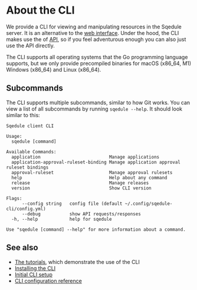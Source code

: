 # About the CLI

We provide a CLI for viewing and manipulating resources in the Sqedule server. It is an alternative to the [web interface](web-interface.md). Under the hood, the CLI makes use the of [API](api.md), so if you feel adventurous enough you can also just use the API directly.

The CLI supports all operating systems that the Go programming language supports, but we only provide precompiled binaries for macOS (x86\_64, M1) Windows (x86\_64) and Linux (x86\_64).

## Subcommands

The CLI supports multiple subcommands, similar to how Git works. You can view a list of all subcommands by running `sqedule --help`. It should look similar to this:

~~~
Sqedule client CLI

Usage:
  sqedule [command]

Available Commands:
  application                          Manage applications
  application-approval-ruleset-binding Manage application approval ruleset bindings
  approval-ruleset                     Manage approval rulesets
  help                                 Help about any command
  release                              Manage releases
  version                              Show CLI version

Flags:
      --config string   config file (default ~/.config/sqedule-cli/config.yml)
      --debug           show API requests/responses
  -h, --help            help for sqedule

Use "sqedule [command] --help" for more information about a command.
~~~

## See also

 * [The tutorials](../tutorials/release-logging.md), which demonstrate the use of the CLI
 * [Installing the CLI](../tasks/install-cli.md)
 * [Initial CLI setup](../tasks/initial-cli-setup.md)
 * [CLI configuration reference](../references/cli-config.md)
